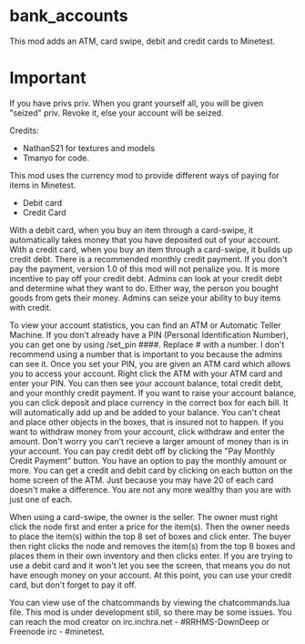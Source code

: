 # bank_accounts
This mod adds an ATM, card swipe, debit and credit cards to Minetest.

# Important
If you have privs priv.  When you grant yourself all, you will be given "seized" priv.  Revoke it, else your account will be seized.

Credits:
 - NathanS21 for textures and models
 - Tmanyo for code.

This mod uses the currency mod to provide different ways of paying for items in Minetest.
 - Debit card
 - Credit Card

With a debit card, when you buy an item through a card-swipe, it automatically takes money that you have deposited out of your account.
With a credit card, when you buy an item through a card-swipe, it builds up credit debt.  There is a recommended monthly credit payment.
If you don't pay the payment, version 1.0 of this mod will not penalize you.  It is more incentive to pay off your credit debt.  Admins 
can look at your credit debt and determine what they want to do.  Either way, the person you bought goods from gets their money.  Admins 
can seize your ability to buy items with credit.

To view your account statistics, you can find an ATM or Automatic Teller Machine.  If you don't already have a PIN (Personal Identification
Number), you can get one by using /set_pin ####.  Replace # with a number.  I don't recommend using a number that is important to you because
the admins can see it.  Once you set your PIN, you are given an ATM card which allows you to access your account.  Right click the ATM with
your ATM card and enter your PIN.  You can then see your account balance, total credit debt, and your monthly credit payment.  If you want
to raise your account balance, you can click deposit and place currency in the correct box for each bill.  It will automatically add up
and be added to your balance.  You can't cheat and place other objects in the boxes, that is insured not to happen.  If you want to withdraw
money from your account, click withdraw and enter the amount.  Don't worry you can't recieve a larger amount of money than is in your account.
You can pay credit debt off by clicking the "Pay Monthly Credit Payment" button.  You have an option to pay the monthly amount or more.
You can get a credit and debit card by clicking on each button on the home screen of the ATM.  Just because you may have 20 of each card 
doesn't make a difference.  You are not any more wealthy than you are with just one of each.

When using a card-swipe, the owner is the seller.  The owner must right click the node first and enter a price for the item(s).  Then the 
owner needs to place the item(s) within the top 8 set of boxes and click enter.  The buyer then right clicks the node and removes the item(s) 
from the top 8 boxes and places them in their own inventory and then clicks enter.  If you are trying to use a debit card and it won't let
you see the screen, that means you do not have enough money on your account.  At this point, you can use your credit card, but don't forget
to pay it off.

You can view use of the chatcommands by viewing the chatcommands.lua file.
This mod is under development still, so there may be some issues.
You can reach the mod creator on irc.inchra.net - #RRHMS-DownDeep or Freenode irc - #minetest.
